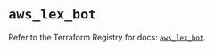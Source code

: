 # `aws_lex_bot`

Refer to the Terraform Registry for docs: [`aws_lex_bot`](https://registry.terraform.io/providers/hashicorp/aws/6.5.0/docs/resources/lex_bot).
